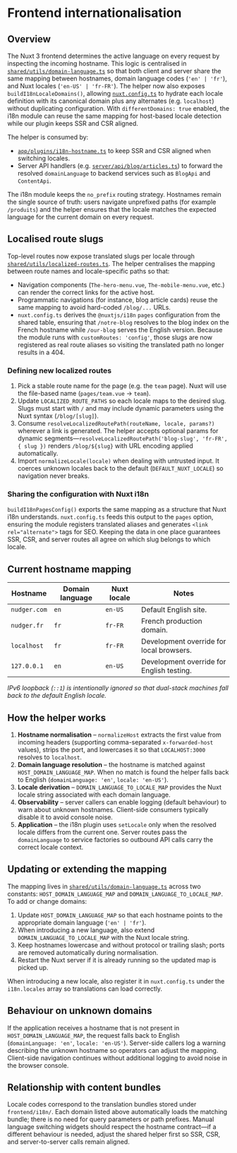 # Frontend internationalisation

## Overview
The Nuxt 3 frontend determines the active language on every request by inspecting the incoming hostname. This logic is centralised in [`shared/utils/domain-language.ts`](../shared/utils/domain-language.ts) so that both client and server share the same mapping between hostnames, domain language codes (`'en' | 'fr'`), and Nuxt locales (`'en-US' | 'fr-FR'`). The helper now also exposes `buildI18nLocaleDomains()`, allowing [`nuxt.config.ts`](../nuxt.config.ts) to hydrate each locale definition with its canonical domain plus any alternates (e.g. `localhost`) without duplicating configuration. With `differentDomains: true` enabled, the i18n module can reuse the same mapping for host-based locale detection while our plugin keeps SSR and CSR aligned.

The helper is consumed by:

- [`app/plugins/i18n-hostname.ts`](../app/plugins/i18n-hostname.ts) to keep SSR and CSR aligned when switching locales.
- Server API handlers (e.g. [`server/api/blog/articles.ts`](../server/api/blog/articles.ts)) to forward the resolved `domainLanguage` to backend services such as `BlogApi` and `ContentApi`.

The i18n module keeps the `no_prefix` routing strategy. Hostnames remain the single source of truth: users navigate unprefixed paths (for example `/produits`) and the helper ensures that the locale matches the expected language for the current domain on every request.

## Localised route slugs

Top-level routes now expose translated slugs per locale through [`shared/utils/localized-routes.ts`](../shared/utils/localized-routes.ts). The helper centralises the mapping between route names and locale-specific paths so that:

- Navigation components (`The-hero-menu.vue`, `The-mobile-menu.vue`, etc.) can render the correct links for the active host.
- Programmatic navigations (for instance, blog article cards) reuse the same mapping to avoid hard-coded `/blog/...` URLs.
- `nuxt.config.ts` derives the `@nuxtjs/i18n` `pages` configuration from the shared table, ensuring that `/notre-blog` resolves to the blog index on the French hostname while `/our-blog` serves the English version. Because the module runs with `customRoutes: 'config'`, those slugs are now registered as real route aliases so visiting the translated path no longer results in a 404.

### Defining new localized routes

1. Pick a stable route name for the page (e.g. the `team` page). Nuxt will use the file-based name (`pages/team.vue` → `team`).
2. Update `LOCALIZED_ROUTE_PATHS` so each locale maps to the desired slug. Slugs must start with `/` and may include dynamic parameters using the Nuxt syntax (`/blog/[slug]`).
3. Consume `resolveLocalizedRoutePath(routeName, locale, params?)` wherever a link is generated. The helper accepts optional params for dynamic segments—`resolveLocalizedRoutePath('blog-slug', 'fr-FR', { slug })` renders `/blog/${slug}` with URL encoding applied automatically.
4. Import `normalizeLocale(locale)` when dealing with untrusted input. It coerces unknown locales back to the default (`DEFAULT_NUXT_LOCALE`) so navigation never breaks.

### Sharing the configuration with Nuxt i18n

`buildI18nPagesConfig()` exports the same mapping as a structure that Nuxt i18n understands. `nuxt.config.ts` feeds this output to the `pages` option, ensuring the module registers translated aliases and generates `<link rel="alternate">` tags for SEO. Keeping the data in one place guarantees SSR, CSR, and server routes all agree on which slug belongs to which locale.

## Current hostname mapping
| Hostname        | Domain language | Nuxt locale | Notes                                     |
|-----------------|-----------------|-------------|-------------------------------------------|
| `nudger.com`    | `en`            | `en-US`     | Default English site.                     |
| `nudger.fr`     | `fr`            | `fr-FR`     | French production domain.                 |
| `localhost`     | `fr`            | `fr-FR`     | Development override for local browsers.  |
| `127.0.0.1`     | `en`            | `en-US`     | Development override for English testing. |

*IPv6 loopback (`::1`) is intentionally ignored so that dual-stack machines fall back to the default English locale.*

## How the helper works
1. **Hostname normalisation** – `normalizeHost` extracts the first value from incoming headers (supporting comma-separated `x-forwarded-host` values), strips the port, and lowercases it so that `LOCALHOST:3000` resolves to `localhost`.
2. **Domain language resolution** – the hostname is matched against `HOST_DOMAIN_LANGUAGE_MAP`. When no match is found the helper falls back to English (`domainLanguage: 'en'`, `locale: 'en-US'`).
3. **Locale derivation** – `DOMAIN_LANGUAGE_TO_LOCALE_MAP` provides the Nuxt locale string associated with each domain language.
4. **Observability** – server callers can enable logging (default behaviour) to warn about unknown hostnames. Client-side consumers typically disable it to avoid console noise.
5. **Application** – the i18n plugin uses `setLocale` only when the resolved locale differs from the current one. Server routes pass the `domainLanguage` to service factories so outbound API calls carry the correct locale context.

## Updating or extending the mapping
The mapping lives in [`shared/utils/domain-language.ts`](../shared/utils/domain-language.ts) across two constants: `HOST_DOMAIN_LANGUAGE_MAP` and `DOMAIN_LANGUAGE_TO_LOCALE_MAP`. To add or change domains:

1. Update `HOST_DOMAIN_LANGUAGE_MAP` so that each hostname points to the appropriate domain language (`'en' | 'fr'`).
2. When introducing a new language, also extend `DOMAIN_LANGUAGE_TO_LOCALE_MAP` with the Nuxt locale string.
3. Keep hostnames lowercase and without protocol or trailing slash; ports are removed automatically during normalisation.
4. Restart the Nuxt server if it is already running so the updated map is picked up.

When introducing a new locale, also register it in `nuxt.config.ts` under the `i18n.locales` array so translations can load correctly.

## Behaviour on unknown domains
If the application receives a hostname that is not present in `HOST_DOMAIN_LANGUAGE_MAP`, the request falls back to English (`domainLanguage: 'en'`, `locale: 'en-US'`). Server-side callers log a warning describing the unknown hostname so operators can adjust the mapping. Client-side navigation continues without additional logging to avoid noise in the browser console.

## Relationship with content bundles
Locale codes correspond to the translation bundles stored under `frontend/i18n/`. Each domain listed above automatically loads the matching bundle; there is no need for query parameters or path prefixes. Manual language switching widgets should respect the hostname contract—if a different behaviour is needed, adjust the shared helper first so SSR, CSR, and server-to-server calls remain aligned.